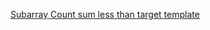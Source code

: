 [Subarray Count sum less than target template](https://github.com/mchzh/LeetCodeForQuote/tree/master/Template/SlideWindow/getSubarrayCountSumLessThanTarget)
